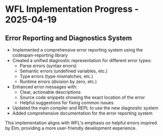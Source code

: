 # WFL Implementation Progress - 2025-04-19
    
## Error Reporting and Diagnostics System
    
- Implemented a comprehensive error reporting system using the codespan-reporting library
- Created a unified diagnostic representation for different error types:
  - Parse errors (syntax errors)
  - Semantic errors (undefined variables, etc.)
  - Type errors (type mismatches, etc.)
  - Runtime errors (division by zero, etc.)
- Enhanced error messages with:
  - Clear, actionable descriptions
  - Source code snippets showing the exact location of the error
  - Helpful suggestions for fixing common issues
- Updated the main compiler and REPL to use the new diagnostic system
- Added comprehensive documentation for the error reporting system
    
This implementation aligns with WFL's emphasis on helpful errors inspired by Elm, providing a more user-friendly development experience.
